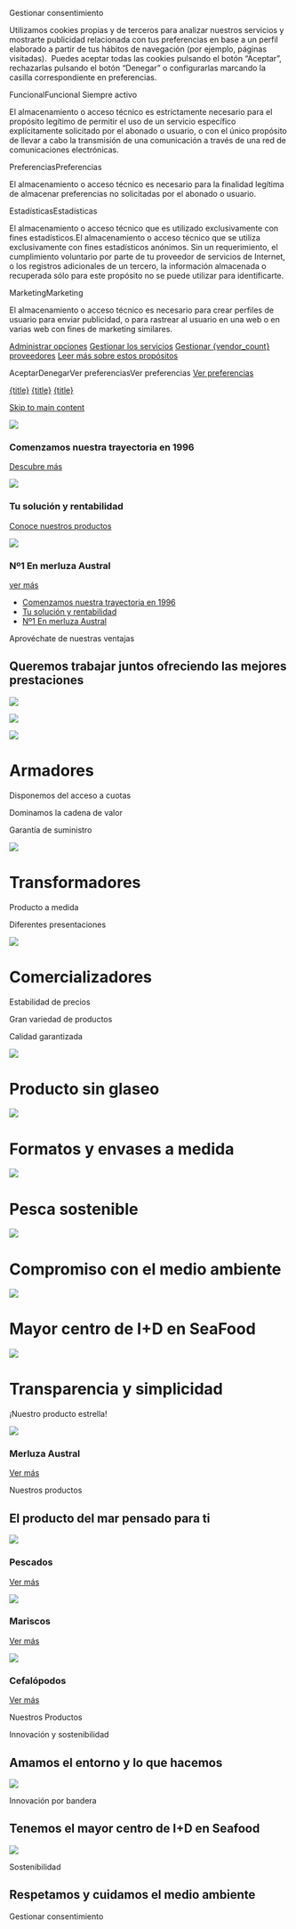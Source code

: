 Gestionar consentimiento

Utilizamos cookies propias y de terceros para analizar nuestros servicios y mostrarte publicidad relacionada con tus preferencias en base a un perfil elaborado a partir de tus hábitos de navegación (por ejemplo, páginas visitadas).  Puedes aceptar todas las cookies pulsando el botón “Aceptar”, rechazarlas pulsando el botón “Denegar” o configurarlas marcando la casilla correspondiente en preferencias.

FuncionalFuncional
Siempre activo

El almacenamiento o acceso técnico es estrictamente necesario para el propósito legítimo de permitir el uso de un servicio específico explícitamente solicitado por el abonado o usuario, o con el único propósito de llevar a cabo la transmisión de una comunicación a través de una red de comunicaciones electrónicas.

PreferenciasPreferencias

El almacenamiento o acceso técnico es necesario para la finalidad legítima de almacenar preferencias no solicitadas por el abonado o usuario.

EstadísticasEstadísticas

El almacenamiento o acceso técnico que es utilizado exclusivamente con fines estadísticos.El almacenamiento o acceso técnico que se utiliza exclusivamente con fines estadísticos anónimos. Sin un requerimiento, el cumplimiento voluntario por parte de tu proveedor de servicios de Internet, o los registros adicionales de un tercero, la información almacenada o recuperada sólo para este propósito no se puede utilizar para identificarte.

MarketingMarketing

El almacenamiento o acceso técnico es necesario para crear perfiles de usuario para enviar publicidad, o para rastrear al usuario en una web o en varias web con fines de marketing similares.

[Administrar opciones](https://www.europacifico.net/es/#) [Gestionar los servicios](https://www.europacifico.net/es/#) [Gestionar {vendor\_count} proveedores](https://www.europacifico.net/es/#) [Leer más sobre estos propósitos](https://cookiedatabase.org/tcf/purposes/)

AceptarDenegarVer preferenciasVer preferencias [Ver preferencias](https://www.europacifico.net/es/#)

[{title}](https://www.europacifico.net/es/#) [{title}](https://www.europacifico.net/es/#) [{title}](https://www.europacifico.net/es/#)

[Skip to main content](https://www.europacifico.net/es/#tm-main)

![](https://www.europacifico.net/wp-content/themes/yootheme/cache/df/pixelcut-export-df4c1783.jpeg)

### Comenzamos nuestra trayectoria en 1996

[Descubre más](https://www.europacifico.net/index.php?page_id=1360)

![](https://www.europacifico.net/wp-content/themes/yootheme/cache/02/pixelcut-export-2-026e7f48.jpeg)

### Tu solución y rentabilidad

[Conoce nuestros productos](https://www.europacifico.net/index.php?page_id=1411)

![](https://www.europacifico.net/wp-content/themes/yootheme/cache/ed/pixelcut-export-1-ede1d2df.jpeg)

### Nº1 En merluza Austral

[ver más](https://www.europacifico.net/index.php?page_id=1452)

- [Comenzamos nuestra trayectoria en 1996](https://www.europacifico.net/es/#)
- [Tu solución y rentabilidad](https://www.europacifico.net/es/#)
- [Nº1 En merluza Austral](https://www.europacifico.net/es/#)

Aprovéchate de nuestras ventajas

## Queremos trabajar juntos ofreciendo las mejores prestaciones

![](https://www.europacifico.net/wp-content/themes/yootheme/cache/0e/Pez-verde-0ea78bef.png)

![](https://www.europacifico.net/wp-content/themes/yootheme/cache/af/Pez-Azul-af091fed.png)

![](https://www.europacifico.net/wp-content/uploads/2024/07/3-HOME-Ventajas-1.svg)

# Armadores

Disponemos del acceso a cuotas

Dominamos la cadena de valor

Garantía de suministro

![](https://www.europacifico.net/wp-content/themes/yootheme/cache/02/icono-fabrica-027391b9.png)

# Transformadores

Producto a medida

Diferentes presentaciones

![](https://www.europacifico.net/wp-content/uploads/2024/07/3-HOME-Ventajas-2.svg)

# Comercializadores

Estabilidad de precios

Gran variedad de productos

Calidad garantizada

![](https://www.europacifico.net/wp-content/themes/yootheme/cache/d2/Sin-titulo-2_Mesa-de-trabajo-1-01-d2db1183.jpeg)

# Producto sin glaseo

![](https://www.europacifico.net/wp-content/themes/yootheme/cache/4c/Sin-titulo-2_Mesa-de-trabajo-1-02-4c381584.jpeg)

# Formatos y  envases a medida

![](https://www.europacifico.net/wp-content/themes/yootheme/cache/9b/Sin-titulo-2_Mesa-de-trabajo-1-03-9bdfb3ef.jpeg)

# Pesca   sostenible

![](https://www.europacifico.net/wp-content/themes/yootheme/cache/13/Sin-titulo-2_Mesa-de-trabajo-1-04-135734fb.jpeg)

# Compromiso con el  medio ambiente

![](https://www.europacifico.net/wp-content/themes/yootheme/cache/37/Sin-titulo-2_Mesa-de-trabajo-1-05-37d565cd.jpeg)

# Mayor centro de I+D en SeaFood

![](https://www.europacifico.net/wp-content/themes/yootheme/cache/5a/Sin-titulo-2_Mesa-de-trabajo-1-06-5a539697.jpeg)

# Transparencia y simplicidad

¡Nuestro producto estrella!

![](https://www.europacifico.net/wp-content/themes/yootheme/cache/1b/merluza-flash-1bd7bca6.jpeg)

### Merluza Austral

[Ver más](https://www.europacifico.net/index.php?page_id=1452)

Nuestros productos

## El producto del mar pensado para ti

![](https://www.europacifico.net/wp-content/themes/yootheme/cache/d9/salmon-d9280081.png)

### Pescados

[Ver más](https://www.europacifico.net/index.php?page_id=1472)

![](https://www.europacifico.net/wp-content/themes/yootheme/cache/c4/ganbon-2-c48ab731.png)

### Mariscos

[Ver más](https://www.europacifico.net/index.php?page_id=1524)

![](https://www.europacifico.net/wp-content/themes/yootheme/cache/b2/pota-4-b203f9ac.jpeg)

### Cefalópodos

[Ver más](https://www.europacifico.net/index.php?page_id=1543)

Nuestros Productos

Innovación y sostenibilidad

## Amamos el entorno y lo que hacemos

![](https://www.europacifico.net/wp-content/themes/yootheme/cache/4c/innovacion-4cb82f5d.png)

Innovación por bandera

## Tenemos el mayor centro de I+D en Seafood

![](https://www.europacifico.net/wp-content/themes/yootheme/cache/10/sostenibilidad-1016c0b5.png)

Sostenibilidad

## Respetamos y cuidamos el medio ambiente

Gestionar consentimiento